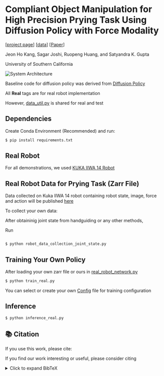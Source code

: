 # Compliant Object Manipulation for High Precision Prying Task Using Diffusion Policy with Force Modality

[[project page](https://rros-lab.github.io/diffusion-with-force.github.io/)] [[data](https://drive.google.com/drive/folders/1Mgbf2isA3XL6OeCrQGP3ahebH5lbbQgB?usp=drive_link)] [[Paper](https://arxiv.org/abs/2503.03998)]

Jeon Ho Kang, Sagar Joshi, Ruopeng Huang, and Satyandra K. Gupta

University of Southern California

![System Architecture](imgs/overview_system.png)

Baseline code for diffusion policy was derived from [Diffusion Policy](https://github.com/real-stanford/diffusion_policy)

All  **Real** tags are for real robot implementation

However, [data_util.py](data_util.py) is shared for real and test


## Dependencies

Create Conda Environment (Recommended) and run:


```bash
$ pip install requirements.txt
```

## Real Robot 

For all demonstrations, we used [KUKA IIWA 14 Robot](https://www.kuka.com/en-de/products/robot-systems/industrial-robots/lbr-iiwa)


## Real Robot Data for Prying Task (Zarr File)
Data collected on Kuka IIWA 14 robot containing robot state, image, force and action will be published [here](https://drive.google.com/drive/folders/1Mgbf2isA3XL6OeCrQGP3ahebH5lbbQgB?usp=drive_link)


To collect your own data:

After obtaininig joint state from handguiding or any other methods,

Run

```bash

$ python robot_data_collection_joint_state.py

```


## Training Your Own Policy


After loading your own zarr file or ours in [real_robot_network.py](real_robot_network.py)

```bash
$ python train_real.py
```

You can select or create your own [Config](config) file for training configuration


## Inference

```bash
$ python inference_real.py
```

## 📚 Citation

If you use this work, please cite:


If you find our work interesting or useful, please consider citing 

<details>
<summary>Click to expand BibTeX</summary>

```bibtex
@article{kang2025robotic,
  author    = {Jeon Ho Kang and Sagar Joshi and Ruopeng Huang and Satyandra K. Gupta},
  title     = {Robotic Compliant Object Prying Using Diffusion Policy Guided by Vision and Force Observations},
  journal   = {IEEE Robotics and Automation Letters},
  year      = {2025},
  note      = {Accepted for publication. Available on arXiv: arXiv:2503.03998},
}

## Acknowledgement

+ Diffusion policy was adapted from [Diffusion Policy](https://github.com/real-stanford/diffusion_policy)

  
